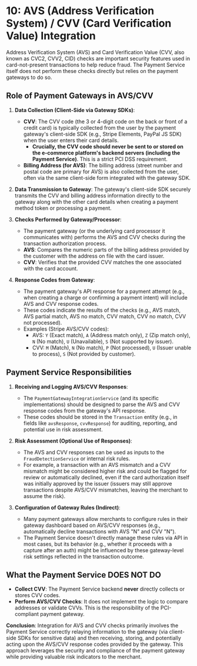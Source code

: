 # 10: AVS (Address Verification System) / CVV (Card Verification Value) Integration

Address Verification System (AVS) and Card Verification Value (CVV, also known as CVC2, CVV2, CID) checks are important security features used in card-not-present transactions to help reduce fraud. The Payment Service itself does not perform these checks directly but relies on the payment gateways to do so.

## Role of Payment Gateways in AVS/CVV

1.  **Data Collection (Client-Side via Gateway SDKs)**:
    *   **CVV**: The CVV code (the 3 or 4-digit code on the back or front of a credit card) is typically collected from the user by the payment gateway's client-side SDK (e.g., Stripe Elements, PayPal JS SDK) when the user enters their card details.
        *   **Crucially, the CVV code should never be sent to or stored on the e-commerce platform's backend servers (including the Payment Service)**. This is a strict PCI DSS requirement.
    *   **Billing Address (for AVS)**: The billing address (street number and postal code are primary for AVS) is also collected from the user, often via the same client-side form integrated with the gateway SDK.

2.  **Data Transmission to Gateway**: The gateway's client-side SDK securely transmits the CVV and billing address information directly to the gateway along with the other card details when creating a payment method token or processing a payment.

3.  **Checks Performed by Gateway/Processor**: 
    *   The payment gateway (or the underlying card processor it communicates with) performs the AVS and CVV checks during the transaction authorization process.
    *   **AVS**: Compares the numeric parts of the billing address provided by the customer with the address on file with the card issuer.
    *   **CVV**: Verifies that the provided CVV matches the one associated with the card account.

4.  **Response Codes from Gateway**: 
    *   The payment gateway's API response for a payment attempt (e.g., when creating a charge or confirming a payment intent) will include AVS and CVV response codes.
    *   These codes indicate the results of the checks (e.g., AVS match, AVS partial match, AVS no match, CVV match, CVV no match, CVV not processed).
    *   Examples (Stripe AVS/CVV codes):
        *   AVS: `Y` (Exact match), `A` (Address match only), `Z` (Zip match only), `N` (No match), `U` (Unavailable), `S` (Not supported by issuer).
        *   CVV: `M` (Match), `N` (No match), `P` (Not processed), `U` (Issuer unable to process), `S` (Not provided by customer).

## Payment Service Responsibilities

1.  **Receiving and Logging AVS/CVV Responses**: 
    *   The `PaymentGatewayIntegrationService` (and its specific implementations) should be designed to parse the AVS and CVV response codes from the gateway's API response.
    *   These codes should be stored in the `Transaction` entity (e.g., in fields like `avsResponse`, `cvvResponse`) for auditing, reporting, and potential use in risk assessment.

2.  **Risk Assessment (Optional Use of Responses)**:
    *   The AVS and CVV responses can be used as inputs to the `FraudDetectionService` or internal risk rules.
    *   For example, a transaction with an AVS mismatch and a CVV mismatch might be considered higher risk and could be flagged for review or automatically declined, even if the card authorization itself was initially approved by the issuer (issuers may still approve transactions despite AVS/CVV mismatches, leaving the merchant to assume the risk).

3.  **Configuration of Gateway Rules (Indirect)**:
    *   Many payment gateways allow merchants to configure rules in their gateway dashboard based on AVS/CVV responses (e.g., automatically decline transactions with AVS "N" and CVV "N").
    *   The Payment Service doesn't directly manage these rules via API in most cases, but its behavior (e.g., whether it proceeds with a capture after an auth) might be influenced by these gateway-level risk settings reflected in the transaction outcome.

## What the Payment Service DOES NOT DO

*   **Collect CVV**: The Payment Service backend **never** directly collects or stores CVV codes.
*   **Perform AVS/CVV Checks**: It does not implement the logic to compare addresses or validate CVVs. This is the responsibility of the PCI-compliant payment gateway.

**Conclusion**: Integration for AVS and CVV checks primarily involves the Payment Service correctly relaying information to the gateway (via client-side SDKs for sensitive data) and then receiving, storing, and potentially acting upon the AVS/CVV response codes provided by the gateway. This approach leverages the security and compliance of the payment gateway while providing valuable risk indicators to the merchant.
